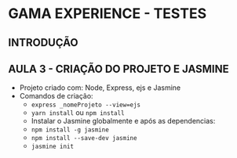 # GAMA EXPERIENCE - TESTES

## INTRODUÇÃO

## AULA 3 - CRIAÇÃO DO PROJETO E JASMINE
- Projeto criado com: Node, Express, ejs e Jasmine
- Comandos de criação:
    - ` express _nomeProjeto --view=ejs `   
    - ` yarn install ` ou ` npm install `
    - Instalar o Jasmine globalmente e após as dependencias:
    - ` npm install -g jasmine `  
    - ` npm install --save-dev jasmine `
    - ` jasmine init `   
